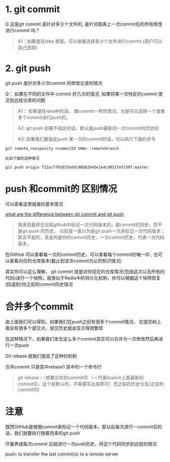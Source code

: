 # 1. git commit
 Q 这是git commit 是针对多少个文件的, 是针对距离上一次commit后的所有修改进行commit 吗？
 
 >A1：如果是在idea 里面，可以直接选择多少个文件进行commit,(用户可以自己选择)
 
 
 
# 2. git push
git push 是针对多少次commit 的修改记录的情况

Q： 如果在不同的文件中 commit 好几次的情况, 如果将某一次特定的commit 提交到远程仓库的问题

> A1： 如果是在idea中的话， 跟commit一样的情况，也是可以选择一个或者多个commit进行push的，
     
> A2: git push 如果不指定的话，默认是push最新的一次commit的历史的

> A3: 如果我们要指定push 某一次的commit的话，可以执行下面的命令
    
    git remote_reosposity <commitID SHA> :remotebranch 
     
    比如下面的这种情况
    
    git push origin 712acff81033eddc90bb2b45e1e4cd031fefc50f:master


# push 和commit的 区别情况

可以查看这里链接的基本情况

[what are the difference between git commit and git push](https://stackoverflow.com/questions/2745076/what-are-the-differences-between-git-commit-and-git-push)

>我发现最终在远程github中标记一次代码版本的，是commit的历史，而不是git push 的历史，
以前我一直以为是git push一次来标记一次代码版本；其实不是的，真是的是你的commit历史，一次commit历史，代表一次代码版本，

在GitHub 可以查看每一次的commit历史，可以查看每个commit的唯一ID , 也可以查看对应的仓库版本(截止到该次commit为止的知识情况)


其实你可以这么理解， git commit 就是对你现在的仓库情况(包括这次以及所有的代码)进行一个快照，就类似于Redis中的持久化机制，你可以根据这个快照恢复(回退到)你之前的commit历史情况



# 合并多个commit
由上面我们可以得知，如果我们在push之前有很多个commit情况， 在提交树上面会有很多个提交点，提交历史就会显示得很繁琐

在这种情况下，如果我们发生这么多个commit其实可以合并为一次修改然后再进行一次push

Git rebase 就我们提高了这种的机制

合并commit 只是其中rebase1 其中的一个命令行

> git rebase - i 想要合并的commitID （-i 代表branch上面最新的commitID，这个是默认的，不需要写出来即可）而之前的历史分支(之前的commitID)
# 注意



既然GitHub是根据commit来标记一个代码版本，那以后每次进行一commit后的话，我们就要执行随着而来的git push

尽量养成每次commit 后就进行一次push历史，将这个代码同步到远程的情况




push: to transfer the last commit(s) to a remote server   